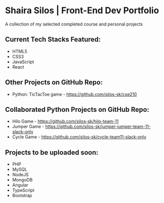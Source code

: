 # Shaira Silos | Front-End Dev Portfolio
A collection of my selected completed course and personal projects

## Current Tech Stacks Featured:
- HTML5
- CSS3
- JavaScript
- React

## Other Projects on GitHub Repo:
- Python: TicTacToe game - https://github.com/silos-sk/cse210

## Collaborated Python Projects on GitHub Repo:
- Hilo Game - https://github.com/silos-sk/hilo-team-11
- Jumper Game - https://github.com/silos-sk/jumper-jumper-team-11-slack-only
- Cycle Game - https://github.com/silos-sk/cycle-team11-slack-only

## Projects to be uploaded soon:
- PHP
- MySQL
- NodeJS
- MongoDB
- Angular
- TypeScript
- Bootstrap


